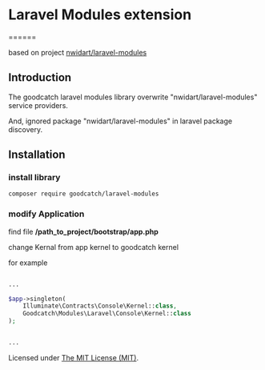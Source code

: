 # Laravel Modules extension 
======

based on project [nwidart/laravel-modules](https://github.com/nwidart/laravel-modules)

## Introduction

The goodcatch laravel modules library overwrite "nwidart/laravel-modules" service providers.

And, ignored package "nwidart/laravel-modules" in laravel package discovery.


## Installation

### install library

```
composer require goodcatch/laravel-modules
```

### modify Application

find file **/path_to_project/bootstrap/app.php**

change Kernal from app kernel to goodcatch kernel

for example

```php

...

$app->singleton(
    Illuminate\Contracts\Console\Kernel::class,
    Goodcatch\Modules\Laravel\Console\Kernel::class
);


...

```



Licensed under [The MIT License (MIT)](LICENSE).

